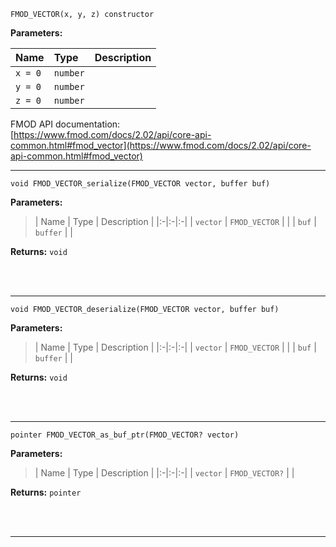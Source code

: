 
`FMOD_VECTOR(x, y, z) constructor`

**Parameters:**

| Name | Type | Description |
|:-|:-|:-|
| `x = 0` | `number` |  |
| `y = 0` | `number` |  |
| `z = 0` | `number` |  |

FMOD API documentation:<br/>[https://www.fmod.com/docs/2.02/api/core-api-common.html#fmod_vector](https://www.fmod.com/docs/2.02/api/core-api-common.html#fmod_vector)

---


`void FMOD_VECTOR_serialize(FMOD_VECTOR vector, buffer buf)`

**Parameters:**

> | Name | Type | Description |
  |:-|:-|:-|
  | `vector` | `FMOD_VECTOR` |  |
  | `buf` | `buffer` |  |

**Returns:** `void`



<br/><br/>

---

`void FMOD_VECTOR_deserialize(FMOD_VECTOR vector, buffer buf)`

**Parameters:**

> | Name | Type | Description |
  |:-|:-|:-|
  | `vector` | `FMOD_VECTOR` |  |
  | `buf` | `buffer` |  |

**Returns:** `void`



<br/><br/>

---

`pointer FMOD_VECTOR_as_buf_ptr(FMOD_VECTOR? vector)`

**Parameters:**

> | Name | Type | Description |
  |:-|:-|:-|
  | `vector` | `FMOD_VECTOR?` |  |

**Returns:** `pointer`



<br/><br/>

---
